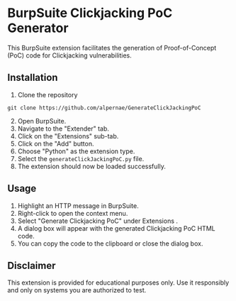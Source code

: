 # BurpSuite Clickjacking PoC Generator

This BurpSuite extension facilitates the generation of Proof-of-Concept (PoC) code for Clickjacking vulnerabilities.

## Installation

1. Clone the repository

```
git clone https://github.com/alpernae/GenerateClickJackingPoC
```

2. Open BurpSuite.
3. Navigate to the "Extender" tab.
4. Click on the "Extensions" sub-tab.
5. Click on the "Add" button.
6. Choose "Python" as the extension type.
7. Select the `generateClickJackingPoC.py` file.
8. The extension should now be loaded successfully.

## Usage

1. Highlight an HTTP message in BurpSuite.
2. Right-click to open the context menu.
3. Select "Generate Clickjacking PoC" under Extensions .
4. A dialog box will appear with the generated Clickjacking PoC HTML code.
5. You can copy the code to the clipboard or close the dialog box.

## Disclaimer

This extension is provided for educational purposes only. Use it responsibly and only on systems you are authorized to test.

